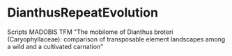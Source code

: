 # DianthusRepeatEvolution
Scripts MADOBIS TFM "The mobilome of Dianthus broteri (Caryophyllaceae): comparison of transposable element landscapes among a wild and a cultivated carnation"
